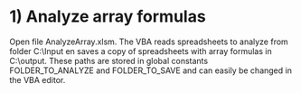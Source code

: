 # 1) Analyze array formulas

Open file AnalyzeArray.xlsm. The VBA reads spreadsheets to analyze from folder C:\Input en saves a copy of spreadsheets with array formulas in C:\output. These paths are stored in global constants FOLDER_TO_ANALYZE and FOLDER_TO_SAVE and can easily be changed in the VBA editor.
